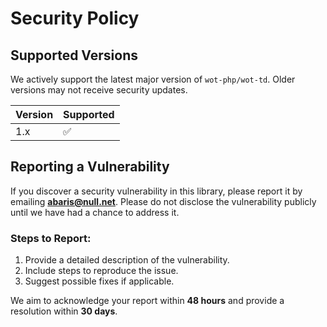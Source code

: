 # Security Policy

## Supported Versions

We actively support the latest major version of `wot-php/wot-td`. Older versions may not receive security updates.

| Version | Supported          |
|---------|--------------------|
| 1.x     | :white_check_mark: |

## Reporting a Vulnerability

If you discover a security vulnerability in this library, please report it by emailing **abaris@null.net**. Please do not disclose the vulnerability publicly until we have had a chance to address it.

### Steps to Report:
1. Provide a detailed description of the vulnerability.
2. Include steps to reproduce the issue.
3. Suggest possible fixes if applicable.

We aim to acknowledge your report within **48 hours** and provide a resolution within **30 days**.
